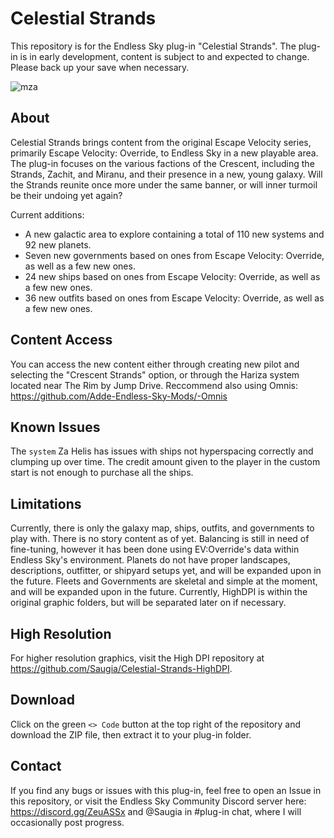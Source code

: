 # Celestial Strands
This repository is for the Endless Sky plug-in "Celestial Strands". The plug-in is in early development, content is subject to and expected to change. Please back up your save when necessary.

![mza](https://github.com/Saugia/celestial-strands/assets/93169396/6ba761e7-fabf-4843-b4f5-2de77621686b)
## About
Celestial Strands brings content from the original Escape Velocity series, primarily Escape Velocity: Override, to Endless Sky in a new playable area. The plug-in focuses on the various factions of the Crescent, including the Strands, Zachit, and Miranu, and their presence in a new, young galaxy. Will the Strands reunite once more under the same banner, or will inner turmoil be their undoing yet again?

Current additions:
* A new galactic area to explore containing a total of 110 new systems and 92 new planets.
* Seven new governments based on ones from Escape Velocity: Override, as well as a few new ones.
* 24 new ships based on ones from Escape Velocity: Override, as well as a few new ones.
* 36 new outfits based on ones from Escape Velocity: Override, as well as a few new ones.

## Content Access
You can access the new content either through creating new pilot and selecting the "Crescent Strands" option, or through the Hariza system located near The Rim by Jump Drive. Reccommend also using Omnis: https://github.com/Adde-Endless-Sky-Mods/-Omnis

## Known Issues
The `system` Za Helis has issues with ships not hyperspacing correctly and clumping up over time.
The credit amount given to the player in the custom start is not enough to purchase all the ships.

## Limitations
Currently, there is only the galaxy map, ships, outfits, and governments to play with. There is no story content as of yet.
Balancing is still in need of fine-tuning, however it has been done using EV:Override's data within Endless Sky's environment.
Planets do not have proper landscapes, descriptions, outfitter, or shipyard setups yet, and will be expanded upon in the future.
Fleets and Governments are skeletal and simple at the moment, and will be expanded upon in the future.
Currently, HighDPI is within the original graphic folders, but will be separated later on if necessary.

## High Resolution
For higher resolution graphics, visit the High DPI repository at https://github.com/Saugia/Celestial-Strands-HighDPI.

## Download
Click on the green `<> Code` button at the top right of the repository and download the ZIP file, then extract it to your plug-in folder.

## Contact
If you find any bugs or issues with this plug-in, feel free to open an Issue in this repository, or visit the Endless Sky Community Discord server here: https://discord.gg/ZeuASSx and @Saugia in #plug-in chat, where I will occasionally post progress.
